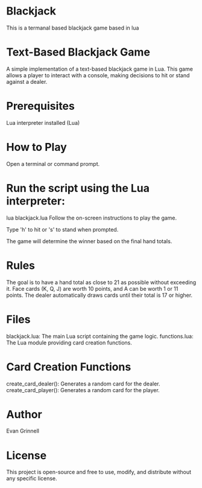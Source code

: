 # Blackjack
This is a termanal based blackjack game based in lua


# Text-Based Blackjack Game
A simple implementation of a text-based blackjack game in Lua. This game allows a player to interact with a console, making decisions to hit or stand against a dealer.

# Prerequisites
Lua interpreter installed (Lua)
# How to Play
Open a terminal or command prompt.

# Run the script using the Lua interpreter:

lua blackjack.lua
Follow the on-screen instructions to play the game.

Type 'h' to hit or 's' to stand when prompted.

The game will determine the winner based on the final hand totals.

# Rules
The goal is to have a hand total as close to 21 as possible without exceeding it.
Face cards (K, Q, J) are worth 10 points, and A can be worth 1 or 11 points.
The dealer automatically draws cards until their total is 17 or higher.
# Files
blackjack.lua: The main Lua script containing the game logic.
functions.lua: The Lua module providing card creation functions.
# Card Creation Functions
create_card_dealer(): Generates a random card for the dealer.
create_card_player(): Generates a random card for the player.
# Author
Evan Grinnell

# License
This project is open-source and free to use, modify, and distribute without any specific license.

